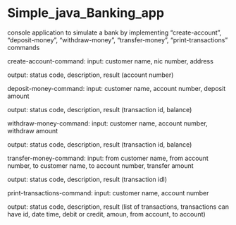 # Simple_java_Banking_app
 console application to simulate a bank by implementing 
 “create-account”,
 “deposit-money”, 
 “withdraw-money”, 
 “transfer-money”, 
 “print-transactions” commands
 
 create-account-command:
input:  customer name, nic number, address

output:  status code, description, result (account number)

deposit-money-command:
input:  customer name, account number, deposit amount

output:  status code, description, result (transaction id, balance)
 
withdraw-money-command:
input:  customer name, account number, withdraw amount 

output:  status code, description, result (transaction id, balance)

transfer-money-command:
input:  from customer name, from account number, to customer name, to account number, transfer amount

output:  status code, description, result (transaction idl)

print-transactions-command:
input:  customer name, account number

output:  status code, description, result (list of transactions, transactions can have id, date time, debit or credit, amoun, from account, to account)

 
 
